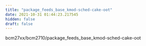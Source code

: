 ```yaml
---
title: "package_feeds_base_kmod-sched-cake-oot"
date: 2021-10-31 01:44:23.217545
hidden: false
draft: false
---
```


bcm27xx/bcm2710/package_feeds_base_kmod-sched-cake-oot

